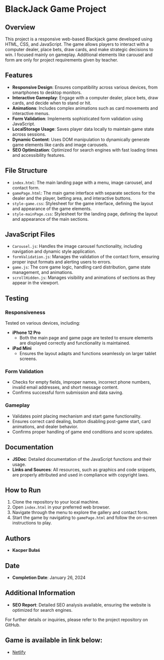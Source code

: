 # BlackJack Game Project

## Overview

This project is a responsive web-based Blackjack game developed using HTML, CSS, and JavaScript. The game allows players to interact with a computer dealer, place bets, draw cards, and make strategic decisions to win. I focused mainly on gameplay. Additional elements like carousel and form are only for project requirements given by teacher.

## Features

- **Responsive Design**: Ensures compatibility across various devices, from smartphones to desktop monitors.
- **Interactive Gameplay**: Engage with a computer dealer, place bets, draw cards, and decide when to stand or hit.
- **Animations**: Includes complex animations such as card movements and interactive menus.
- **Form Validation**: Implements sophisticated form validation using JavaScript.
- **LocalStorage Usage**: Saves player data locally to maintain game state across sessions.
- **Dynamic Content**: Uses DOM manipulation to dynamically generate game elements like cards and image carousels.
- **SEO Optimization**: Optimized for search engines with fast loading times and accessibility features.

## File Structure

- `index.html`: The main landing page with a menu, image carousel, and contact form.
- `gamePage.html`: The main game interface with separate sections for the dealer and the player, betting area, and interactive buttons.
- `style-game.css`: Stylesheet for the game interface, defining the layout and appearance of the game elements.
- `style-mainPage.css`: Stylesheet for the landing page, defining the layout and appearance of the main sections.

## JavaScript Files

- `Carousel.js`: Handles the image carousel functionality, including navigation and dynamic style application.
- `formValidation.js`: Manages the validation of the contact form, ensuring proper input formats and alerting users to errors.
- `game.js`: The core game logic, handling card distribution, game state management, and animations.
- `scrollHidden.js`: Manages visibility and animations of sections as they appear in the viewport.

## Testing

### Responsiveness

Tested on various devices, including:

- **iPhone 12 Pro**
  - Both the main page and game page are tested to ensure elements are displayed correctly and functionality is maintained.
- **iPad Mini**
  - Ensures the layout adapts and functions seamlessly on larger tablet screens.

### Form Validation

- Checks for empty fields, improper names, incorrect phone numbers, invalid email addresses, and short message content.
- Confirms successful form submission and data saving.

### Gameplay

- Validates point placing mechanism and start game functionality.
- Ensures correct card dealing, button disabling post-game start, card animations, and dealer behavior.
- Confirms proper handling of game end conditions and score updates.

## Documentation

- **JSDoc**: Detailed documentation of the JavaScript functions and their usage.
- **Links and Sources**: All resources, such as graphics and code snippets, are properly attributed and used in compliance with copyright laws.

## How to Run

1. Clone the repository to your local machine.
2. Open `index.html` in your preferred web browser.
3. Navigate through the menu to explore the gallery and contact form.
4. Start the game by navigating to `gamePage.html` and follow the on-screen instructions to play.

## Authors

- **Kacper Bułaś**

## Date

- **Completion Date**: January 26, 2024

## Additional Information

- **SEO Report**: Detailed SEO analysis available, ensuring the website is optimized for search engines.

For further details or inquiries, please refer to the project repository on GitHub.

## Game is available in link below:
- [Netlify](https://card-game-kb.netlify.app)
